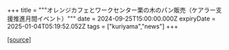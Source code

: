 +++
title = """オレンジカフェとワークセンター栗の木のパン販売（ケアラー支援推進月間イベント）"""
date = 2024-09-25T15:00:00.000Z
expiryDate = 2025-01-04T05:19:52.052Z
tags = ["kuriyama","news"]
+++


[[source]](https://www.town.kuriyama.hokkaido.jp/soshiki/43/28944.html)
